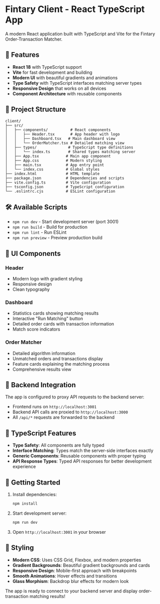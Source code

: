 # Fintary Client - React TypeScript App

A modern React application built with TypeScript and Vite for the Fintary Order-Transaction Matcher.

## 🚀 Features

- **React 18** with TypeScript support
- **Vite** for fast development and building
- **Modern UI** with beautiful gradients and animations
- **Type Safety** with TypeScript interfaces matching server types
- **Responsive Design** that works on all devices
- **Component Architecture** with reusable components

## 📁 Project Structure

```
client/
├── src/
│   ├── components/          # React components
│   │   ├── Header.tsx       # App header with logo
│   │   ├── Dashboard.tsx   # Main dashboard view
│   │   └── OrderMatcher.tsx # Detailed matching view
│   ├── types/              # TypeScript type definitions
│   │   └── index.ts        # Shared types matching server
│   ├── App.tsx            # Main app component
│   ├── App.css            # Modern styling
│   ├── main.tsx           # App entry point
│   └── index.css          # Global styles
├── index.html             # HTML template
├── package.json           # Dependencies and scripts
├── vite.config.ts         # Vite configuration
├── tsconfig.json          # TypeScript configuration
└── .eslintrc.cjs          # ESLint configuration
```

## 🛠️ Available Scripts

- `npm run dev` - Start development server (port 3001)
- `npm run build` - Build for production
- `npm run lint` - Run ESLint
- `npm run preview` - Preview production build

## 🎨 UI Components

### Header
- Modern logo with gradient styling
- Responsive design
- Clean typography

### Dashboard
- Statistics cards showing matching results
- Interactive "Run Matching" button
- Detailed order cards with transaction information
- Match score indicators

### Order Matcher
- Detailed algorithm information
- Unmatched orders and transactions display
- Feature cards explaining the matching process
- Comprehensive results view

## 🔗 Backend Integration

The app is configured to proxy API requests to the backend server:
- Frontend runs on `http://localhost:3001`
- Backend API calls are proxied to `http://localhost:3000`
- All `/api/*` requests are forwarded to the backend

## 🎯 TypeScript Features

- **Type Safety**: All components are fully typed
- **Interface Matching**: Types match the server-side interfaces exactly
- **Generic Components**: Reusable components with proper typing
- **API Response Types**: Typed API responses for better development experience

## 🚀 Getting Started

1. Install dependencies:
   ```bash
   npm install
   ```

2. Start development server:
   ```bash
   npm run dev
   ```

3. Open `http://localhost:3001` in your browser

## 🎨 Styling

- **Modern CSS**: Uses CSS Grid, Flexbox, and modern properties
- **Gradient Backgrounds**: Beautiful gradient backgrounds and cards
- **Responsive Design**: Mobile-first approach with breakpoints
- **Smooth Animations**: Hover effects and transitions
- **Glass Morphism**: Backdrop blur effects for modern look

The app is ready to connect to your backend server and display order-transaction matching results!
